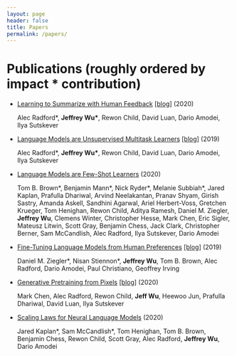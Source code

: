 ```yaml
---
layout: page
header: false
title: Papers
permalink: /papers/
---
```


# Publications (roughly ordered by impact * contribution)

- [Learning to Summarize with Human Feedback](https://arxiv.org/abs/2009.01325) [[blog]](https://openai.com/blog/learning-to-summarize-with-human-feedback/) (2020)

  Alec Radford\*, **Jeffrey Wu\***, Rewon Child, David Luan, Dario Amodei, Ilya Sutskever

- [Language Models are Unsupervised Multitask Learners](https://d4mucfpksywv.cloudfront.net/better-language-models/language_models_are_unsupervised_multitask_learners.pdf) [[blog]](https://openai.com/blog/better-language-models/) (2019)

  Alec Radford\*, **Jeffrey Wu\***, Rewon Child, David Luan, Dario Amodei, Ilya Sutskever

- [Language Models are Few-Shot Learners](https://arxiv.org/pdf/2005.14165.pdf) (2020)

  Tom B. Brown\*, Benjamin Mann\*, Nick Ryder\*, Melanie Subbiah\*,
  Jared Kaplan, Prafulla Dhariwal, Arvind Neelakantan, Pranav Shyam,
  Girish Sastry, Amanda Askell, Sandhini Agarwal, Ariel Herbert-Voss, Gretchen Krueger,
  Tom Henighan, Rewon Child, Aditya Ramesh, Daniel M. Ziegler, **Jeffrey Wu**,
  Clemens Winter, Christopher Hesse, Mark Chen, Eric Sigler, Mateusz Litwin, Scott Gray, Benjamin Chess,
  Jack Clark, Christopher Berner, Sam McCandlish, Alec Radford, Ilya Sutskever, Dario Amodei

- [Fine-Tuning Language Models from Human Preferences](https://arxiv.org/abs/1909.08593) [[blog]](https://openai.com/blog/fine-tuning-gpt-2/) (2019)

  Daniel M. Ziegler\*, Nisan Stiennon\*, **Jeffrey Wu**, Tom B. Brown, Alec Radford, Dario Amodei, Paul Christiano, Geoffrey Irving

- [Generative Pretraining from Pixels](https://cdn.openai.com/papers/Generative_Pretraining_from_Pixels_V2.pdf) [[blog]](https://openai.com/blog/image-gpt/) (2020)

   Mark Chen, Alec Radford, Rewon Child, **Jeff Wu**, Heewoo Jun, Prafulla Dhariwal, David Luan, Ilya Sutskever

- [Scaling Laws for Neural Language Models](https://arxiv.org/abs/2001.08361) (2020)

  Jared Kaplan\*, Sam McCandlish\*, Tom Henighan, Tom B. Brown, Benjamin Chess, Rewon Child, Scott Gray, Alec Radford, **Jeffrey Wu**, Dario Amodei
